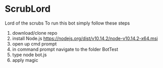 # ScrubLord
Lord of the scrubs
To run this bot simply follow these steps 
1. download/clone repo
2. install Node.js https://nodejs.org/dist/v10.14.2/node-v10.14.2-x64.msi
3. open up cmd prompt
4. in command prompt navigate to the folder BotTest
5. type node bot.js
6. apply magic
